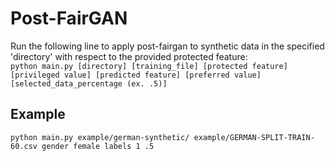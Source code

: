 # Post-FairGAN
Run the following line to apply post-fairgan to synthetic data in the specified 'directory' with respect to the provided protected feature:  
`python main.py [directory] [training_file] [protected feature] [privileged value] [predicted feature] [preferred value] [selected_data_percentage (ex. .5)]`

## Example
`python main.py example/german-synthetic/ example/GERMAN-SPLIT-TRAIN-60.csv gender female labels 1 .5`
